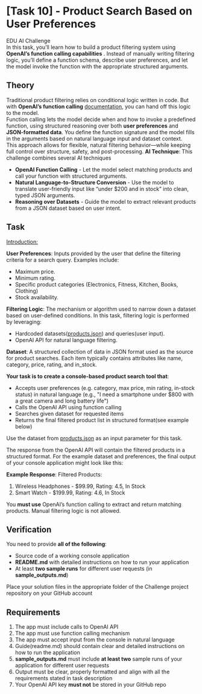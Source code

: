 # [Task 10] - Product Search Based on User Preferences
EDU AI Challenge <br>
In this task, you’ll learn how to build a product filtering system using **OpenAI’s function calling capabilities** . Instead of manually writing filtering logic, you’ll define a function schema, describe user preferences, and let the model invoke the function with the appropriate structured arguments.
## Theory
Traditional product filtering relies on conditional logic written in code. But with **OpenAI’s function calling** [documentation](https://platform.openai.com/docs/guides/function-calling?api-mode=responses), you can hand off this logic to the model. <br>
Function calling lets the model decide when and how to invoke a predefined function, using structured reasoning over both **user preferences** and **JSON-formatted data**. You define the function signature and the model fills in the arguments based on natural language input and dataset context. <br>
This approach allows for flexible, natural filtering behavior—while keeping full control over structure, safety, and post-processing.
**AI Technique**: This challenge combines several AI techniques

- **OpenAI Function Calling** - Let the model select matching products and call your function with structured arguments.
- **Natural Language-to-Structure Conversion** - Use the model to translate user-friendly input like “under $200 and in stock” into clean, typed JSON arguments.
- **Reasoning over Datasets** - Guide the model to extract relevant products from a JSON dataset based on user intent.

## Task
<u>Introduction: </u>
 
**User Preferences**: Inputs provided by the user that define the filtering criteria for a search query. Examples include:

- Maximum price.
- Minimum rating.
- Specific product categories (Electronics, Fitness, Kitchen, Books, Clothing)
- Stock availability.

**Filtering Logic**: The mechanism or algorithm used to narrow down a dataset based on user-defined conditions. In this task, filtering logic is performed by leveraging:
- Hardcoded datasets([products.json](/task_10/products.json)) and queries(user input).
- OpenAI API for natural language filtering.

**Dataset**: A structured collection of data in JSON format used as the source for product searches. Each item typically contains attributes like name, category, price, rating, and in_stock.
 
**Your task is to create a console-based product search tool that**:
- Accepts user preferences (e.g. category, max price, min rating, in-stock status)  in natural language (e.g., "I need a smartphone under $800 with a great camera and long battery life")
- Calls the OpenAI API using function calling
- Searches given dataset for requested items
- Returns the final filtered product list in structured format(see example below) <br>

Use the dataset from [products.json](/task_10/products.json) as an input parameter for this task.
 
The response from the OpenAI API will contain the filtered products in a structured format. For the example dataset and preferences, the final output of your console application might look like this:
 
**Example Response**:
Filtered Products:
1. Wireless Headphones - $99.99, Rating: 4.5, In Stock
2. Smart Watch - $199.99, Rating: 4.6, In Stock

You **must use** OpenAI’s function calling to extract and return matching products. Manual filtering logic is not allowed.

## Verification
You need to provide **all of the following**:
- Source code of a working console application
- **README.md** with detailed instructions on how to run your application
- At least **two sample runs** for different user requests (in **sample_outputs.md**)
 
Place your solution files in the appropriate folder of the Challenge project repository on your GitHub account
## Requirements
1. The app must include calls to OpenAI API
2. The app must use function calling mechanism
3. The app must accept input from the console in natural language
4. Guide(readme.md) should contain clear and detailed instructions on how to run the application
5. **sample_outputs.md** must include **at least two** sample runs of your application for different user requests
6. Output must be clear, properly formatted and align with all the requirements stated in task description
7. Your OpenAI API key **must not** be stored in your GitHub repo
 